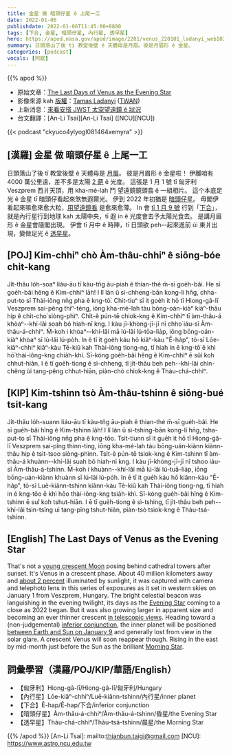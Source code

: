 ```yaml
---
title: 金星 做 暗頭仔星 ê 上尾一工
date: 2022-01-06
publishdate: 2022-01-06T11:45:00+0800
tags: [下合, 金星, 暗頭仔星, 內行星, 透早星]
hero: https://apod.nasa.gov/apod/image/2201/venus_220101_ladanyi_web1024.jpg
summary: 日頭落山了後 tī 教堂後壁 ê 天體毋是月眉。彼是月眉形 ê 金星。
categories: [podcast]
vocals: [阿錕]
---
```


{{% apod %}}

- 原始文章：[The Last Days of Venus as the Evening Star](https://apod.nasa.gov/apod/ap220106.html)
- 影像來源 kah [版權][copyright]：[Tamas Ladanyi](http://www.astrophoto.hu/) ([TWAN](http://www.twanight.org/))
- 上新消息：[來看安搭 JWST 太空望遠鏡 ê 狀況](https://jwst.nasa.gov/content/webbLaunch/whereIsWebb.html)
- 台文翻譯：[An-Li Tsai][An-Li Tsai] ([NCU][NCU])

{{< podcast "ckyuco4ylyogl081464xemyra" >}}

## [漢羅] 金星 做 暗頭仔星 ê 上尾一工
日頭落山了後 tī 教堂後壁 ê 天體毋是 [月眉][young crescent Moon]。
彼是月眉形 ê 金星啦！
伊離咱有 4000 萬公里遠，差不多是太陽 [2 葩][about 2 percent] ê 光度。
這張是 1 月 1 號 tī 匈牙利 Veszprem 西爿天頂，用 kha-mé-lah 鬥 望遠鏡鏡頭翕 ê 一組相片。
這个本底足光 ê 金星 tī 暗頭仔看起來煞無遐爾光。
伊到 2022 年初猶是 [暗頭仔星][Evening Star t]。
毋閣伊看起來嘛愈來愈大粒，[用望遠鏡看][in telescopic views] 是愈來愈薄。
In 會 [tī 1 月 9 號][between Earth and Sun on January 9] 行到「[下合][inferior conjunction]」，就是內行星行到地球 kah 太陽中央，tī 遐 in ê 光度會去予太陽光食去。
是講月眉形 ê 金星會隨閣出現。
伊會 tī 月中 ê 時陣，tī 日頭欲 peh--起來進前 ùi 東爿出現，變做足光 ê [透早星][Morning Star]。

## [POJ] Kim-chhiⁿ chò Àm-thâu-chhiⁿ ê siōng-bóe chi̍t-kang
Ji̍t-thâu lo̍h-soaⁿ liáu-āu tī kàu-tn̂g āu-piah ê thian-thé m̄-sī goe̍h-bâi.
He sī goe̍h-bâi hêng ê Kim-chhiⁿ la̍h!
I lî lán ū sì-chheng-bān kong-lí hn̄g, chha-put-to sī Thài-iông nn̄g pha ê kng-tō͘.
Chit-tiuⁿ sī it goe̍h it hō tī Hiong-gâ-lī Veszprem sai-pêng thiⁿ-téng, iōng kha-mé-lah tàu bōng-oán-kiàⁿ kiàⁿ-thâu hip ê chi̍t-cho͘ siòng-phìⁿ.
Chi̍t-ê pún-tē chiok-kng ê Kim-chhiⁿ tī àm-thâu-á khòaⁿ--khí-lâi soah bô hiah-nī kng.
I kàu jī-khòng-jī-jī nî chho͘ iáu-sī Àm-thâu-á-chhiⁿ.
M̄-koh i khòaⁿ--khí-lâi mā lú-lâi lú-tōa-lia̍p, iōng bōng-oán-kiàⁿ khòaⁿ sī lú-lâi lú-po̍h.
In ē tī it goe̍h káu hō kiâⁿ-kàu "Ē-ha̍p", tō-sī Lōe-kiâⁿ-chhiⁿ kiâⁿ-kàu Tē-kiû kah Thài-iông tiong-ng, tī hiah in ê kng-tō͘ ē khì hō͘ thài-iông-kng chia̍h-khì.
Sī-kóng goe̍h-bâi hêng ê Kim-chhiⁿ ē sûi koh chhut-hiān.
I ē tī goe̍h-tiong ê sì-chheng, tī ji̍t-thâu beh peh--khí-lâi chìn-chêng ùi tang-pêng chhut-hiān, piàn-chò chiok-kng ê Thàu-chá-chhiⁿ.

## [KIP] Kim-tshinn tsò Àm-thâu-tshinn ê siōng-bué tsi̍t-kang
Ji̍t-thâu lo̍h-suann liáu-āu tī kàu-tn̂g āu-piah ê thian-thé m̄-sī gue̍h-bâi.
He sī gue̍h-bâi hîng ê Kim-tshinn la̍h!
I lî lán ū sì-tshing-bān kong-lí hn̄g, tsha-put-to sī Thài-iông nn̄g pha ê kng-tōo.
Tsit-tiunn sī it gue̍h it hō tī Hiong-gâ-lī Veszprem sai-pîng thinn-tíng, iōng kha-mé-lah tàu bōng-uán-kiànn kiànn-thâu hip ê tsi̍t-tsoo siòng-phìnn.
Tsi̍t-ê pún-tē tsiok-kng ê Kim-tshinn tī àm-thâu-á khuànn--khí-lâi suah bô hiah-nī kng.
I kàu jī-khòng-jī-jī nî tshoo iáu-sī Àm-thâu-á-tshinn.
M̄-koh i khuànn--khí-lâi mā lú-lâi lú-tuā-lia̍p, iōng bōng-uán-kiànn khuànn sī lú-lâi lú-po̍h.
In ē tī it gue̍h káu hō kiânn-kàu "Ē-ha̍p", tō-sī Luē-kiânn-tshinn kiânn-kàu Tē-kiû kah Thài-iông tiong-ng, tī hiah in ê kng-tōo ē khì hōo thài-iông-kng tsia̍h-khì.
Sī-kóng gue̍h-bâi hîng ê Kim-tshinn ē suî koh tshut-hiān.
I ē tī gue̍h-tiong ê sì-tshing, tī ji̍t-thâu beh peh--khí-lâi tsìn-tsîng uì tang-pîng tshut-hiān, piàn-tsò tsiok-kng ê Thàu-tsá-tshinn.

## [English] The Last Days of Venus as the Evening Star
That's not a [young crescent Moon][young crescent Moon] posing behind cathedral towers after sunset.
It's Venus in a crescent phase.
About 40 million kilometers away and [about 2 percent][about 2 percent] illuminated by sunlight, it was captured with camera and telephoto lens in this series of exposures as it set in western skies on January 1 from Veszprem, Hungary.
The bright celestial beacon was languishing in the evening twilight, its days as the [Evening Star][Evening Star e] coming to a close as 2022 began.
But it was also growing larger in apparent size and becoming an ever thinner crescent [in telescopic views][in telescopic views].
Heading toward a (non-judgemental) [inferior conjunction][inferior conjunction], the inner planet will be positioned [between Earth and Sun on January 9][between Earth and Sun on January 9] and generally lost from view in the solar glare.
A crescent Venus will soon reappear though.
Rising in the east by mid-month just before the Sun as the brilliant [Morning Star][Morning Star].

## 詞彙學習（漢羅/POJ/KIP/華語/English）
- 【匈牙利】Hiong-gâ-lī/Hiong-gâ-lī/匈牙利/Hungary
- 【內行星】Lōe-kiâⁿ-chhiⁿ/Luē-kiânn-tshinn/內行星/inner planet
- 【下合】Ē-hap/Ē-hap/下合/inferior conjunction
- 【暗頭仔星】Àm-thâu-á-chhiⁿ/Àm-thâu-á-tshinn/昏星/the Evening Star
- 【透早星】Thàu-chá-chhiⁿ/Thàu-tsá-tshinn/晨星/the Morning Star


{{% /apod %}}
[An-Li Tsai]: mailto:thianbun.taigi@gmail.com
[NCU]: https://www.astro.ncu.edu.tw

[copyright]: https://apod.nasa.gov/apod/fap/lib/about_apod.html#srapply

[young crescent Moon]:https://apod.nasa.gov/apod/ap181116.html
[about 2 percent]:http://www.astropixels.com/ephemeris/planets/venus2022.html
[Evening Star e]:https://apod.nasa.gov/apod/ap211223.html
[Evening Star t]:https://apod.tw/daily/20211223/
[in telescopic views]:https://apod.nasa.gov/apod/ap200521.html
[inferior conjunction]:http://astronomy.swin.edu.au/cosmos/I/Inferior+Conjunction
[between Earth and Sun on January 9]:https://earthsky.org/astronomy-essentials/inferior-conjunction-venus-between-sun-and-earth/
[Morning Star]:https://history.nasa.gov/SP-424/ch1.htm

